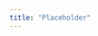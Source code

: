 ```yaml
---
title: "Placeholder"
---
```


<!--
This is a placeholder until we can finish migrating content over.
-->